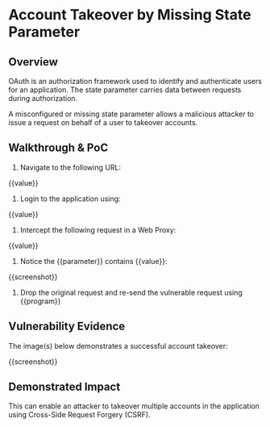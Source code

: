 # Account Takeover by Missing State Parameter

## Overview

<!--
Provide a 1-2 sentence description - see http://cveproject.github.io/docs/content/key-details-phrasing.pdf for tips

This format is a good guide:
[VULNTYPE] in [COMPONENT] in [APPLICATION] allows [ATTACKER] to [IMPACT] via [VECTOR] 
-->

OAuth is an authorization framework used to identify and authenticate users for an application. The state parameter carries data between requests during authorization.

A misconfigured or missing state parameter allows a malicious attacker to issue a request on behalf of a user to takeover accounts.

## Walkthrough & PoC

<!--
Provide a step-by-step walkthrough on how to access the vulnerable injection point, and how to exploit the vulnerability.

Adding a dot-pointed walkthrough with relevant screenshots will speed triage time and result in faster rewards!

These steps are relative to how the schema was implemented to the application. Will leave the rest of the template for the user.
-->

1. Navigate to the following URL:

{{value}}

1. Login to the application using:

{{value}}

1. Intercept the following request in a Web Proxy:

{{value}}

1. Notice the {{parameter}} contains {{value}}:

{{screenshot}}

1. Drop the original request and re-send the vulnerable request using {{program}}

## Vulnerability Evidence

<!--
Your submission MUST include evidence of the vulnerability and not be theoretical in nature.
-->

The image(s) below demonstrates a successful account takeover:

{{screenshot}}

## Demonstrated Impact

<!--
Provide a full Proof of Concept here.
--> 


This can enable an attacker to takeover multiple accounts in the application using Cross-Side Request Forgery (CSRF). 
